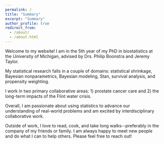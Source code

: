 ```yaml
---
permalink: /
title: "Summary"
excerpt: "Summary"
author_profile: true
redirect_from: 
  - /about/
  - /about.html
---
```


Welcome to my website! I am in the 5th year of my PhD in biostatistics at the University of Michigan, advised by Drs. Philip Boonstra and Jeremy Taylor. 

My statistical research falls in a couple of domains: statistical shrinkage, Bayesian nonparametrics, Bayesian modeling, Stan, survival analysis, and propensity weighting. 

I work in two primary collaborative areas: 1) prostate cancer care and 2) the long-term impacts of the Flint water crisis. 

Overall, I am passionate about using statistics to advance our understanding of real-world problems and am excited by interdisciplinary collaborative work.

Outside of work, I love to read, cook, and take long walks--preferably in the company of my friends or family. I am always happy to meet new people and do what I can to help others. Please feel free to reach out! 

